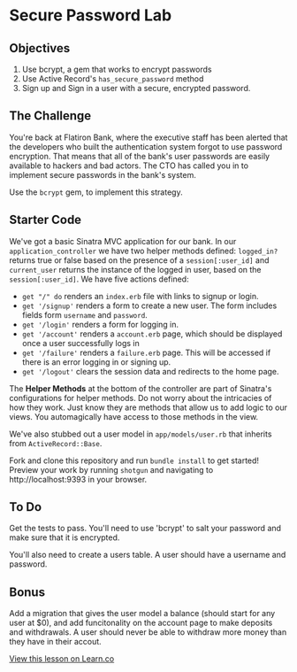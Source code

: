 # Secure Password Lab

## Objectives

1. Use bcrypt, a gem that works to encrypt passwords
2. Use Active Record's `has_secure_password` method
3. Sign up and Sign in a user with a secure, encrypted password. 

## The Challenge

You're back at Flatiron Bank, where the executive staff has been alerted that the developers who built the authentication system forgot to use password encryption. That means that all of the bank's user passwords are easily available to hackers and bad actors. The CTO has called you in to implement secure passwords in the bank's system.

Use the `bcrypt` gem, to implement this strategy.
  
## Starter Code

We've got a basic Sinatra MVC application for our bank. In our `application_controller` we have two helper methods defined: `logged_in?` returns true or false based on the presence of a `session[:user_id]` and `current_user` returns the instance of the logged in user, based on the `session[:user_id]`. We have five actions defined: 

+ `get "/" do` renders an `index.erb` file with links to signup or login. 
+ `get '/signup'` renders a form to create a new user. The form includes fields form `username` and `password`. 
+ `get '/login'` renders a form for logging in.
+ `get '/account'` renders a `account.erb` page, which should be displayed once a user successfully logs in
+ `get '/failure'` renders a `failure.erb` page. This will be accessed if there is an error logging in or signing up. 
+ `get '/logout'` clears the session data and redirects to the home page.

The **Helper Methods** at the bottom of the controller are part of Sinatra's configurations for helper methods. Do not worry about the intricacies of how they work. Just know they are methods that allow us to add logic to our views. You automagically have access to those methods in the view.


We've also stubbed out a user model in `app/models/user.rb` that inherits from `ActiveRecord::Base`. 

Fork and clone this repository and run `bundle install` to get started! Preview your work by running `shotgun` and navigating to http://localhost:9393 in your browser. 

## To Do
Get the tests to pass. You'll need to use 'bcrypt' to salt your password and make sure that it is encrypted.

You'll also need to create a users table. A user should have a username and password.

## Bonus

Add a migration that gives the user model a balance (should start for any user at $0), and add funcitonality on the account page to make deposits and withdrawals. A user should never be able to withdraw more money than they have in their accout.

<a href='https://learn.co/lessons/sinatra-secure-password-lab' data-visibility='hidden'>View this lesson on Learn.co</a>

